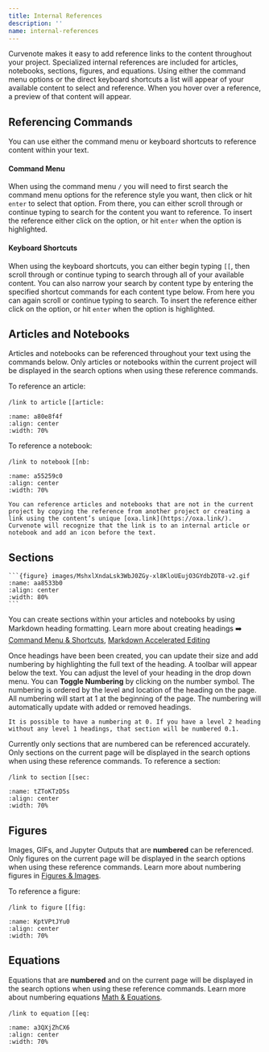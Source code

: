 ```yaml
---
title: Internal References
description: ''
name: internal-references
---
```


Curvenote makes it easy to add reference links to the content throughout your project. Specialized internal references are included for articles, notebooks, sections, figures, and equations. Using either the command menu options or the direct keyboard shortcuts a list will appear of your available content to select and reference. When you hover over a reference, a preview of that content will appear.

## Referencing Commands

You can use either the command menu or keyboard shortcuts to reference content within your text.

#### Command Menu

When using the command menu `/` you will need to first search the command menu options for the reference style you want, then click or hit `enter` to select that option. From there, you can either scroll through or continue typing to search for the content you want to reference. To insert the reference either click on the option, or hit `enter` when the option is highlighted.

#### Keyboard Shortcuts

When using the keyboard shortcuts, you can either begin typing `[[`, then scroll through or continue typing to search through all of your available content. You can also narrow your search by content type by entering the specified shortcut commands for each content type below. From here you can again scroll or continue typing to search. To insert the reference either click on the option, or hit `enter` when the option is highlighted.

## Articles and Notebooks

Articles and notebooks can be referenced throughout your text using the commands below. Only articles or notebooks within the current project will be displayed in the search options when using these reference commands.

To reference an article:

`/link to article` `[[article:`

```{figure} images/MshxlXndaLsk3WbJ0ZGy-UmpcpZPk1pdSYgvZQjTV-v2.gif
:name: a80e8f4f
:align: center
:width: 70%
```

To reference a notebook:

`/link to notebook` `[[nb:`

```{figure} images/MshxlXndaLsk3WbJ0ZGy-OKUZNxbRweAfJoegWvU0-v2.gif
:name: a55259c0
:align: center
:width: 70%
```

```{note}
You can reference articles and notebooks that are not in the current project by copying the reference from another project or creating a link using the content’s unique [oxa.link](https://oxa.link/). Curvenote will recognize that the link is to an internal article or notebook and add an icon before the text.

```

## Sections

````{margin}
```{figure} images/MshxlXndaLsk3WbJ0ZGy-xl8KloUEujO3GYdbZOT8-v2.gif
:name: aa8533b0
:align: center
:width: 80%
```

````

You can create sections within your articles and notebooks by using Markdown heading formatting. Learn more about creating headings ➡️ [Command Menu & Shortcuts](oxa:MshxlXndaLsk3WbJ0ZGy/MBRvRRC3dcKkhfgwGOaZ 'Command Menu & Shortcuts'), [Markdown Accelerated Editing](oxa:MshxlXndaLsk3WbJ0ZGy/z9mCLSQZG1tjCDyEDbE2 'Markdown Accelerated Editing ')

Once headings have been been created, you can update their size and add numbering by highlighting the full text of the heading. A toolbar will appear below the text. You can adjust the level of your heading in the drop down menu. You can **Toggle Numbering** by clicking on the number symbol. The numbering is ordered by the level and location of the heading on the page. All numbering will start at 1 at the beginning of the page. The numbering will automatically update with added or removed headings.

```{note}
It is possible to have a numbering at 0. If you have a level 2 heading without any level 1 headings, that section will be numbered 0.1.

```

Currently only sections that are numbered can be referenced accurately. Only sections on the current page will be displayed in the search options when using these reference commands. To reference a section:

`/link to section` `[[sec:`

```{figure} images/Z1isOjJQGvM22q5fhunb-olFrGPqGl9z9MsIml2ok-v1.png
:name: tZToKTzD5s
:align: center
:width: 70%
```

## Figures

Images, GIFs, and Jupyter Outputs that are **numbered** can be referenced. Only figures on the current page will be displayed in the search options when using these reference commands. Learn more about numbering figures in [Figures & Images](oxa:Z1isOjJQGvM22q5fhunb/gzr0LnPie4uvL7GSEISJ 'Figures & Images').

To reference a figure:

`/link to figure` `[[fig:`

```{figure} images/Z1isOjJQGvM22q5fhunb-9NmCaj4w3D0gphg971Zs-v1.png
:name: KptVPtJYu0
:align: center
:width: 70%
```

## Equations

Equations that are **numbered** and on the current page will be displayed in the search options when using these reference commands. Learn more about numbering equations [Math & Equations](oxa:Z1isOjJQGvM22q5fhunb/Y0cAWcbYJy11ZBXmGSAm 'Math & Equations').

`/link to equation` `[[eq:`

```{figure} images/Z1isOjJQGvM22q5fhunb-eHbtJLS6TSuK9IF4WtYe-v1.png
:name: a3QXjZhCX6
:align: center
:width: 70%
```
